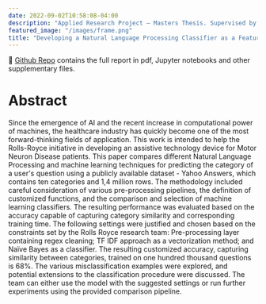 ```yaml
---
date: 2022-09-02T10:58:08-04:00
description: "Applied Research Project – Masters Thesis. Supervised by Rolls Royce. "
featured_image: "/images/frame.png"
title: "Developing a Natural Language Processing Classifier as a Feature for an Assistive Device" 
---
```

📂 [Github Repo](https://github.com/sinkov/Applied-Research-Project-NLP) contains the full report in pdf, Jupyter notebooks and other supplementary files.
# Abstract
Since the emergence of AI and the recent increase in computational power of machines, the healthcare industry has quickly become one of the most forward-thinking fields of application. This work is intended to help the Rolls-Royce initiative in developing an assistive technology device for Motor Neuron Disease patients. This paper compares different Natural Language Processing and machine learning techniques for predicting the category of a user's question using a publicly available dataset - Yahoo Answers, which contains ten categories and 1,4 million rows. The methodology included careful consideration of various pre-processing pipelines, the definition of customized functions, and the comparison and selection of machine learning classifiers. The resulting performance was evaluated based on the accuracy capable of capturing category similarity and corresponding training time. The following settings were justified and chosen based on the constraints set by the Rolls Royce research team: Pre-processing layer containing regex cleaning; TF IDF approach as a vectorization method; and Naïve Bayes as a classifier. The resulting customized accuracy, capturing similarity between categories, trained on one hundred thousand questions is 68%. The various misclassification examples were explored, and potential extensions to the classification procedure were discussed. The team can either use the model with the suggested settings or run further experiments using the provided comparison pipeline.